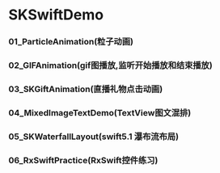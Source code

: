 # SKSwiftDemo


### 01_ParticleAnimation(粒子动画)
### 02_GIFAnimation(gif图播放,监听开始播放和结束播放)
### 03_SKGiftAnimation(直播礼物点击动画)
### 04_MixedImageTextDemo(TextView图文混排)
### 05_SKWaterfallLayout(swift5.1 瀑布流布局)
### 06_RxSwiftPractice(RxSwift控件练习)



